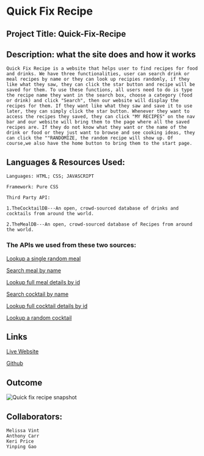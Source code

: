 # Quick Fix Recipe

## Project Title: Quick-Fix-Recipe
## Description: what the site does and how it works
```Quick Fix Recipe is a website that helps user to find recipes for food and drinks. We have three functionalities, user can search drink or meal recipes by name or they can look up recipies randomly, if they like what they saw, they can click the star button and recipe will be saved for them. To use these functions, all users need to do is type the recipe name they want in the search box, choose a category (food or drink) and click "Search", then our website will display the recipes for them. If they want like what they saw and save it to use later, they can simply click the star button. Whenever they want to access the recipes they saved, they can click "MY RECIPES" on the nav bar and our website will bring them to the page where all the saved recipes are. If they do not know what they want or the name of the drink or food or they just want to browse and see cooking ideas, they can click the ""RANDOMIZE, the random recipe will show up. Of course,we also have the home button to bring them to the start page.```

## Languages & Resources Used:
```Languages: HTML; CSS; JAVASCRIPT ```

```Framework: Pure CSS```

```Third Party API: ```
```
1.TheCocktailDB---An open, crowd-sourced database of drinks and cocktails from around the world.

2.TheMealDB---An open, crowd-sourced database of Recipes from around the world.

```
### The APIs we used from these two sources:

[Lookup a single random meal](www.themealdb.com/api/json/v1/1/random.php)

[Search meal by name](www.themealdb.com/api/json/v1/1/search.php?s=Arrabiata)

[Lookup full meal details by id](www.themealdb.com/api/json/v1/1/lookup.php?i=52772)

[Search cocktail by name](www.thecocktaildb.com/api/json/v1/1/search.php?s=margarita)

[Lookup full cocktail details by id](www.thecocktaildb.com/api/json/v1/1/lookup.php?i=11007)

[Lookup a random cocktail](www.thecocktaildb.com/api/json/v1/1/random.php)
## Links

[Live Website](https://kerilp.github.io/quick-fix-recipe/)

[Github](https://github.com/kerilp/quick-fix-recipe)

## Outcome
![Quick fix recipe snapshot](assets/css/recipe.png)


## Collaborators: 
```
Melissa Vint 
Anthony Carr  
Keri Price
Yinping Gao
```


